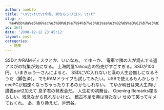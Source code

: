 ```yaml
---
author: ameblo
title: "\n\t\t\t\t今冬、男ならシリコン。\t\t"
slug: >-
  %e4%bb%8a%e5%86%ac%e3%80%81%e7%94%b7%e3%81%aa%e3%82%89%e3%82%b7%e3%83%aa%e3%82%b3%e3%83%b3%e3%80%82
id: 3641
date: '2008-12-12 23:45:12'
layout: post
categories:
  - 随筆
---
```


SSDとかRAMディスクとか、いいなあ。 てゆーか、 電車で隣の人が読んでる週アスがの特集が気になる。 上海問屋Yahoo店の特売がすごすぎる。SSDが100円。 いまきゅう～さんによると、 SSDにVC入れないと漢の人生台無しになるそうだ（脚色済）。 でもRAMドライブも試してみたい。USBで使えるもんかしら？ eeePCが超速くなっちゃったりするのかもしれない。 てゆか明日は東大生向け講義part2加えて 息子君の発表会だ。 人生初の初舞台。 Opening Remarks喋るらしい、残念ながら見れないけど。 稽古不足を幕は待たない せめて笑ってキメておくれ。 あ、乗り換えだ。＠渋谷。